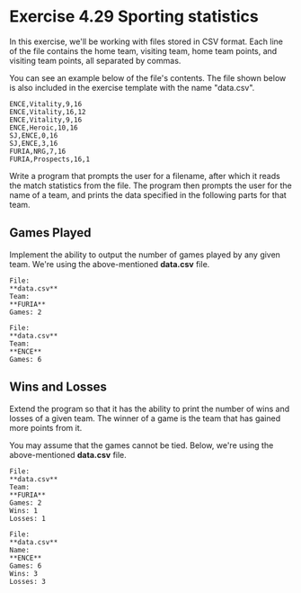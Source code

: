 # Exercise 4.29 Sporting statistics

In this exercise, we'll be working with files stored in CSV format. Each line of the file contains the home team, visiting team, home team points, and visiting team points, all separated by commas.

You can see an example below of the file's contents. The file shown below is also included in the exercise template with the name "data.csv".

```plaintext
ENCE,Vitality,9,16
ENCE,Vitality,16,12
ENCE,Vitality,9,16
ENCE,Heroic,10,16
SJ,ENCE,0,16
SJ,ENCE,3,16
FURIA,NRG,7,16
FURIA,Prospects,16,1
```

Write a program that prompts the user for a filename, after which it reads the match statistics from the file. The program then prompts the user for the name of a team, and prints the data specified in the following parts for that team.

## Games Played

Implement the ability to output the number of games played by any given team. We're using the above-mentioned **data.csv** file.

```plaintext
File:
**data.csv**
Team:
**FURIA**
Games: 2
```

```plaintext
File:
**data.csv**
Team:
**ENCE**
Games: 6
```

## Wins and Losses

Extend the program so that it has the ability to print the number of wins and losses of a given team. The winner of a game is the team that has gained more points from it.

You may assume that the games cannot be tied. Below, we're using the above-mentioned **data.csv** file.

```plaintext
File:
**data.csv**
Team:
**FURIA**
Games: 2
Wins: 1
Losses: 1
```

```plaintext
File:
**data.csv**
Name:
**ENCE**
Games: 6
Wins: 3
Losses: 3
```
